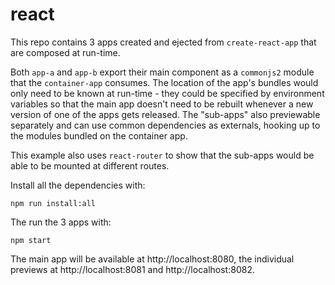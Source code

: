 # react

This repo contains 3 apps created and ejected from `create-react-app` that are
composed at run-time.

Both `app-a` and `app-b` export their main component as a `commonjs2` module
that the `container-app` consumes. The location of the app's bundles would only
need to be known at run-time - they could be specified by environment
variables so that the main app doesn't need to be rebuilt whenever a new
version of one of the apps gets released. The "sub-apps" also previewable separately
and can use common dependencies as externals, hooking up to the modules bundled on
the container app.

This example also uses `react-router` to show that the sub-apps would be able
to be mounted at different routes.


Install all the dependencies with:

```
npm run install:all
```

The run the 3 apps with:

```
npm start
```

The main app will be available at http://localhost:8080, the individual
previews at http://localhost:8081 and http://localhost:8082.
